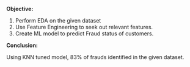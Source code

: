 **Objective:**

1. Perform EDA on the given dataset
2. Use Feature Engineering to seek out relevant features.
3. Create ML model to predict Fraud status of customers.


**Conclusion:**

Using KNN tuned model, 83% of frauds identified in the given dataset.
